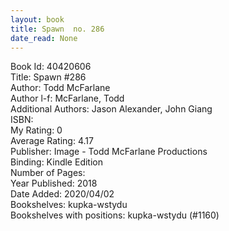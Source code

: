 ```yaml
---
layout: book
title: Spawn  no. 286
date_read: None
---
```


Book Id: 40420606<br />
Title: Spawn #286<br />
Author: Todd McFarlane<br />
Author l-f: McFarlane, Todd<br />
Additional Authors: Jason Alexander, John Giang<br />
ISBN: <br />
My Rating: 0<br />
Average Rating: 4.17<br />
Publisher: Image - Todd McFarlane Productions<br />
Binding: Kindle Edition<br />
Number of Pages: <br />
Year Published: 2018<br />
Date Added: 2020/04/02<br />
Bookshelves: kupka-wstydu<br />
Bookshelves with positions: kupka-wstydu (#1160)<br />

